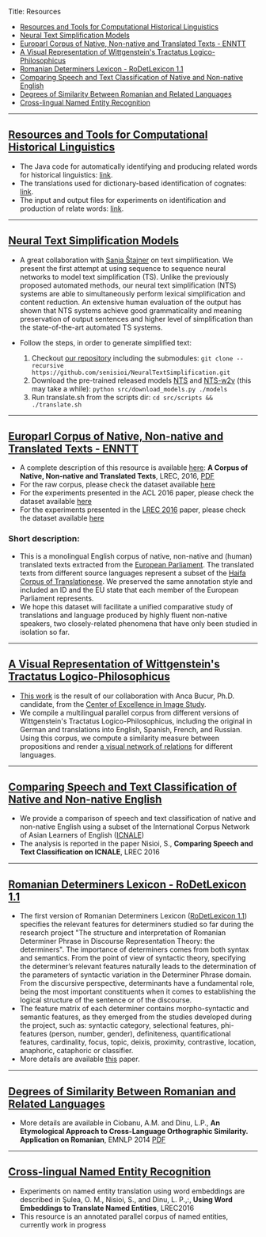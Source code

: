 ﻿Title: Resources

- <a href="#HistoricalLinguistics">Resources and Tools for Computational Historical Linguistics</a> 
- <a href="#NeuralTS">Neural Text Simplification Models</a> 
- <a href="#ENNTT">Europarl Corpus of Native, Non-native and Translated Texts - ENNTT</a> 
- <a href="#Wittgenstein">A Visual Representation of Wittgenstein's Tractatus Logico-Philosophicus</a> 
- <a href="#RoDet">Romanian Determiners Lexicon - RoDetLexicon 1.1</a>  
- <a href="#SpeechText">Comparing Speech and Text Classification of Native and Non-native English</a>
- <a href="#LangSim">Degrees of Similarity Between Romanian and Related Languages</a>
- <a href="#NER">Cross-lingual Named Entity Recognition</a> 

-------

<a name="HistoricalLinguistics"></a>
## [Resources and Tools for Computational Historical Linguistics]()
- The Java code for automatically identifying and producing related words for historical linguistics: [link](https://github.com/alinaciobanu/cognates).
- The translations used for dictionary-based identification of cognates: [link](https://drive.google.com/file/d/1wzUHAOfew-erprHblYFNqwwupUslZiG3/view).
- The input and output files for experiments on identification and production of relate words: [link](https://drive.google.com/file/d/1jXvzmbcLjP0ZhVhQIXFpuQ5XqUXrJQDb/view).

-------

<a name="NeuralTS"></a>
## [Neural Text Simplification Models](https://github.com/senisioi/NeuralTextSimplification)
- A great collaboration with [Sanja Štajner](http://dws.informatik.uni-mannheim.de/en/people/researchers/dr-sanja-stajner/) on text simplification. We present the first attempt at using sequence to sequence neural networks to model text simplification (TS). Unlike the previously proposed automated methods, our neural text simplification (NTS) systems are able to simultaneously perform lexical simplification and content reduction. An extensive human evaluation of the output has shown that NTS systems achieve good grammaticality and meaning preservation of output sentences and higher level of simplification than the state-of-the-art automated TS systems.
- Follow the steps, in order to generate simplified text:

	1. Checkout [our repository](https://github.com/senisioi/NeuralTextSimplification) including the submodules: `git clone --recursive https://github.com/senisioi/NeuralTextSimplification.git`
	2. Download the pre-trained released models [NTS](https://drive.google.com/open?id=0B_pjS_ZjPfT9dEtrbV85UXhSelU) and [NTS-w2v](https://drive.google.com/open?id=0B_pjS_ZjPfT9ZTRfSFp4Ql92U0E) (this may take a while): `python src/download_models.py ./models`
	3. Run translate.sh from the scripts dir: `cd src/scripts && ./translate.sh`


-------

<a name="ENNTT"></a>
## [Europarl Corpus of Native, Non-native and Translated Texts - ENNTT](https://github.com/senisioi/enntt-release)

- A complete description of this resource is available [here](http://www.lrec-conf.org/proceedings/lrec2016/summaries/902.html): **A Corpus of Native, Non-native and Translated Texts**, LREC, 2016, [PDF](http://www.lrec-conf.org/proceedings/lrec2016/pdf/902_Paper.pdf)
- For the raw corpus, please check the dataset available [here](https://github.com/nlp-unibuc/nlp-unibuc-website/releases/download/v1.0/ENNTT.tar.gz)
- For the experiments presented in the ACL 2016 paper, please check the dataset available [here](https://github.com/nlp-unibuc/nlp-unibuc-website/releases/download/v2.0/ACL2016.tar.gz)
- For the experiments presented in the [LREC 2016](http://www.lrec-conf.org/proceedings/lrec2016/summaries/902.html) paper, please check the dataset available [here](https://github.com/nlp-unibuc/nlp-unibuc-website/releases/download/v1.2/LREC2016_experiment.tar.gz)
### Short description:
- This is a monolingual English corpus of native, non-native and (human) translated texts extracted from the [European Parliament](http://www.statmt.org/europarl/). The translated texts from different source languages represent a subset of the [Haifa Corpus of Translationese](http://arxiv.org/abs/1509.03611). We preserved the same annotation style and included an ID and the EU state that each member of the European Parliament represents.
- We hope this dataset will facilitate a unified comparative study of translations and language produced by highly fluent non-native speakers, two closely-related phenomena that have only been studied in isolation so far.


-------

<a name="Wittgenstein"></a>
## [A Visual Representation of Wittgenstein's Tractatus Logico-Philosophicus](http://tractatus.gitlab.io/)
- [This work](http://www.gitxiv.com/posts/rNgtXTaiLWDE4HK6n) is the result of our collaboration with Anca Bucur, Ph.D. candidate, from the [Center of Excellence in Image Study](http://cesi.ro/fr/info/general.htm).
- We compile a multilingual parallel corpus from different versions of Wittgenstein's Tractatus Logico-Philosophicus, including the original in German and translations into English, Spanish, French, and Russian. Using this corpus, we compute a similarity measure between propositions and render [a visual network of relations](http://tractatus.gitlab.io/) for different languages.

-------

<a name="SpeechText"></a>
## [Comparing Speech and Text Classification of Native and Non-native English](https://github.com/senisioi/speech-text-features)
- We provide a comparison of speech and text classification of native and non-native English using a subset of the International Corpus Network of Asian Learners of English ([ICNALE](http://language.sakura.ne.jp/icnale/))
- The analysis is reported in the paper Nisioi, S., **Comparing Speech and Text Classification on ICNALE**, LREC 2016

-------

<a name="RoDet"></a>
## [Romanian Determiners Lexicon - RoDetLexicon 1.1](/resources/RoDetLexicon.pdf)
- The first version of Romanian Determiners Lexicon ([RoDetLexicon 1.1](/resources/RoDetLexicon.pdf)) specifies the relevant features for determiners studied so far during the research project "The structure and interpretation of Romanian Determiner Phrase in Discourse Representation Theory: the determiners". The importance of determiners comes from both syntax and semantics. From the point of view of syntactic theory, specifying the determiner’s relevant features naturally leads to the determination of the parameters of syntactic variation in the Determiner Phrase domain. From the discursive perspective, determinants have a fundamental role, being the most important constituents when it comes to establishing the logical structure of the sentence or of the discourse.
- The feature matrix of each determiner contains morpho-syntactic and semantic features, as they emerged from the studies developed during the project, such as: syntactic category, selectional features, phi-features (person, number, gender), definiteness, quantificational features, cardinality, focus, topic, deixis, proximity, contrastive, location, anaphoric, cataphoric or classifier.
- More details are available [this](http://www.unibuc.ro/depts/limbi/limbi_moderne/docs/2015/noi/16_14_13_26RoDetLexicon.pdf) paper.

-------

<a name="LangSim"></a>
## [Degrees of Similarity Between Romanian and Related Languages](/resources/rosim.pdf)
- More details are available in Ciobanu, A.M. and Dinu, L.P.,  **An Etymological Approach to Cross-Language Orthographic Similarity. Application on Romanian**, EMNLP 2014 [PDF](http://emnlp2014.org/papers/pdf/EMNLP2014112.pdf)

-------

<a name="NER"></a>
## [Cross-lingual Named Entity Recognition](https://github.com/senisioi/clwe-ner)
- Experiments on named entity translation using word embeddings are described in Şulea, O. M., Nisioi, S., and Dinu, L. P.,:, **Using Word Embeddings to Translate Named Entities**, LREC2016
- This resource is an annotated parallel corpus of named entities, currently work in progress




